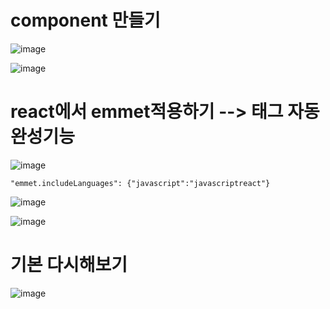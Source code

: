 # component 만들기
![image](https://github.com/manbock/node.js/assets/145514177/8f9a7935-ef23-417c-9966-6e2be1d1fca0)


![image](https://github.com/manbock/node.js/assets/145514177/1595ba04-c8eb-4d78-91f0-a8d00751c833)

# react에서 emmet적용하기 --> 태그 자동 완성기능


![image](https://github.com/manbock/node.js/assets/145514177/2798ffa1-77c8-4aca-9080-a32af0b0db6c)

```
"emmet.includeLanguages": {"javascript":"javascriptreact"}
```


![image](https://github.com/manbock/node.js/assets/145514177/1ccdd847-2ffc-4f1e-9319-54446b12fa41)



![image](https://github.com/manbock/node.js/assets/145514177/771b08a7-a110-4ce3-8cbf-80aeb0e091be)

# 기본 다시해보기
![image](https://github.com/yunshinhee/node-js/assets/145514638/396326a0-5c0e-4f4f-8534-05b7ab9789b7)


